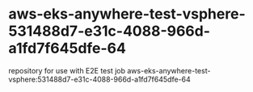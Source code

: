 # aws-eks-anywhere-test-vsphere-531488d7-e31c-4088-966d-a1fd7f645dfe-64
repository for use with E2E test job aws-eks-anywhere-test-vsphere:531488d7-e31c-4088-966d-a1fd7f645dfe-64
